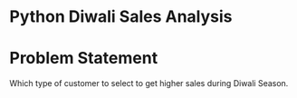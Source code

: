 # Python Diwali Sales Analysis
# Problem Statement
Which type of customer to select to get higher sales during Diwali Season.